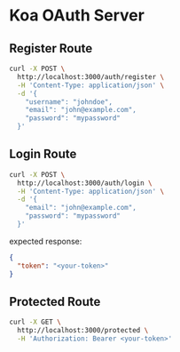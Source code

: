 # Koa OAuth Server

## Register Route
```sh
curl -X POST \
  http://localhost:3000/auth/register \
  -H 'Content-Type: application/json' \
  -d '{
    "username": "johndoe",
    "email": "john@example.com",
    "password": "mypassword"
  }'
```

## Login Route
```sh
curl -X POST \
  http://localhost:3000/auth/login \
  -H 'Content-Type: application/json' \
  -d '{
    "email": "john@example.com",
    "password": "mypassword"
  }'
```
expected response:
```json
{
  "token": "<your-token>"
}
```

## Protected Route
```sh
curl -X GET \
  http://localhost:3000/protected \
  -H 'Authorization: Bearer <your-token>'
```
